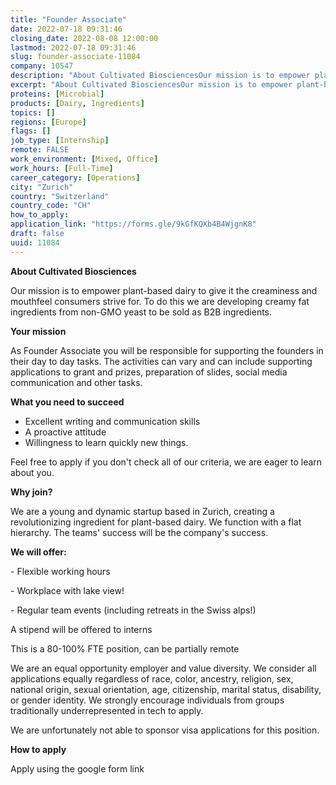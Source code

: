 ```yaml
---
title: "Founder Associate"
date: 2022-07-18 09:31:46
closing_date: 2022-08-08 12:00:00
lastmod: 2022-07-18 09:31:46
slug: founder-associate-11084
company: 10547
description: "About Cultivated BiosciencesOur mission is to empower plant-based dairy to give it the creaminess and mouthfeel consumers strive for. To do this we are developing creamy fat ingredients from non-GMO yeast to be sold as B2B ingredients.Your missionAs Founder Associate you will be responsible for supporting the founders in their day to day tasks. The activities can vary and can include supporting applications to grant and prizes, preparation of slides, social media communication and other tasks.  "
excerpt: "About Cultivated BiosciencesOur mission is to empower plant-based dairy to give it the creaminess and mouthfeel consumers strive for. To do this we are developing creamy fat ingredients from non-GMO yeast to be sold as B2B ingredients.Your missionAs Founder Associate you will be responsible for supporting the founders in their day to day tasks. The activities can vary and can include supporting applications to grant and prizes, preparation of slides, social media communication and other tasks.  "
proteins: [Microbial]
products: [Dairy, Ingredients]
topics: []
regions: [Europe]
flags: []
job_type: [Internship]
remote: FALSE
work_environment: [Mixed, Office]
work_hours: [Full-Time]
career_category: [Operations]
city: "Zurich"
country: "Switzerland"
country_code: "CH"
how_to_apply: 
application_link: "https://forms.gle/9kGfKQXb4B4WjgnK8"
draft: false
uuid: 11084
---
```

**About Cultivated Biosciences**

Our mission is to empower plant-based dairy to give it the creaminess
and mouthfeel consumers strive for. To do this we are developing creamy
fat ingredients from non-GMO yeast to be sold as B2B ingredients.

**Your mission**

As Founder Associate you will be responsible for supporting the founders
in their day to day tasks. The activities can vary and can include
supporting applications to grant and prizes, preparation of slides,
social media communication and other tasks.  

**What you need to succeed**

-   Excellent writing and communication skills
-   A proactive attitude
-   Willingness to learn quickly new things.

Feel free to apply if you don\'t check all of our criteria, we are eager
to learn about you.

**Why join?**

We are a young and dynamic startup based in Zurich, creating a
revolutionizing ingredient for plant-based dairy. We function with a
flat hierarchy. The teams' success will be the company's success.

**We will offer:**

\- Flexible working hours

\- Workplace with lake view!

\- Regular team events (including retreats in the Swiss alps!)

A stipend will be offered to interns

This is a 80-100% FTE position, can be partially remote

We are an equal opportunity employer and value diversity. We consider
all applications equally regardless of race, color, ancestry, religion,
sex, national origin, sexual orientation, age, citizenship, marital
status, disability, or gender identity. We strongly encourage
individuals from groups traditionally underrepresented in tech to apply.

We are unfortunately not able to sponsor visa applications for this
position.


**How to apply**


Apply using the google form link
